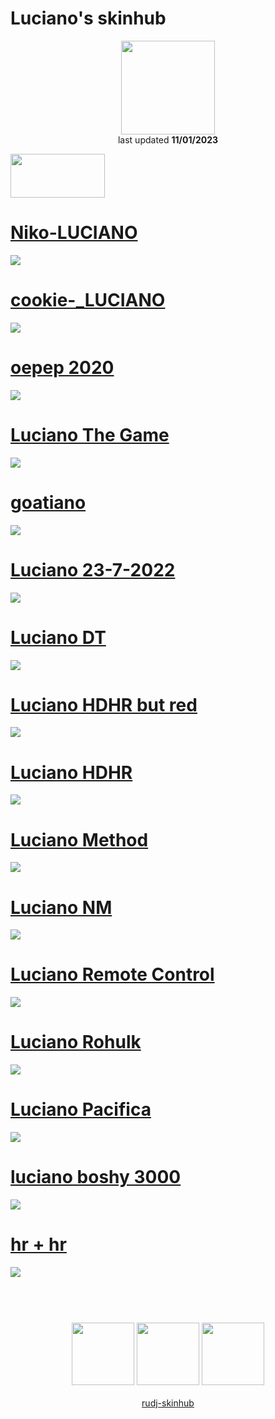 # Luciano's skinhub
<p align="center">
<a href="https://osu.ppy.sh/users/11604978">
  <img src="https://a.ppy.sh/11604978"  
       width="150"
       height="150"></a>
<br>
last updated <b>11/01/2023</b>
</p>

<a href="https://www.youtube.com/watch?v=kbbgypvGPgM">
<img src="https://i.imgur.com/uDyKiLi.png"
       width="151" 
       height="70"/></a>

# [Niko-LUCIANO](https://github.com/rudj-skinhub/woal/raw/tyfh/luciano/Niko-LUCIANO.osk)
[![](https://i.imgur.com/nrFmPzJ.png)](https://github.com/rudj-skinhub/woal/raw/tyfh/luciano/Niko-LUCIANO.osk)

# [cookie-_LUCIANO](https://github.com/rudj-skinhub/woal/raw/tyfh/luciano/cookie-_LUCIANO.osk)
[![](https://i.imgur.com/dSlhJQa.png)](https://github.com/rudj-skinhub/woal/raw/tyfh/luciano/cookie-_LUCIANO.osk)

# [oepep 2020](https://github.com/rudj-skinhub/woal/raw/tyfh/luciano/oepep_2020.osk)
[![](https://i.imgur.com/O18NGLK.png)](https://github.com/rudj-skinhub/woal/raw/tyfh/luciano/oepep_2020.osk)

# [Luciano The Game](https://github.com/rudj-skinhub/woal/raw/tyfh/luciano/Luciano%20The%20Game.osk)
[![](https://cdn.discordapp.com/attachments/998327846068035626/1019694450408161411/Luciano_The_Game.jpg)](https://github.com/rudj-skinhub/woal/raw/tyfh/luciano/Luciano%20The%20Game.osk)

# [goatiano](https://github.com/rudj-skinhub/woal/raw/tyfh/luciano/goatiano.osk)
[![](https://cdn.discordapp.com/attachments/998327846068035626/1019694450865352774/goatiano.jpg)](https://github.com/rudj-skinhub/woal/raw/tyfh/luciano/goatiano.osk)

# [Luciano 23-7-2022](https://github.com/rudj-skinhub/woal/raw/tyfh/luciano/Luciano%2023-7-2022.osk)
[![](https://cdn.discordapp.com/attachments/998327846068035626/1019694451439964251/Luciano_23-7-2022.jpg)](https://github.com/rudj-skinhub/woal/raw/tyfh/luciano/Luciano%2023-7-2022.osk)

# [Luciano DT](https://github.com/rudj-skinhub/woal/raw/tyfh/luciano/Luciano%20DT.osk)
[![](https://cdn.discordapp.com/attachments/998327846068035626/1019694451964248115/Luciano_DT.jpg)](https://github.com/rudj-skinhub/woal/raw/tyfh/luciano/Luciano%20DT.osk)

# [Luciano HDHR but red](https://github.com/rudj-skinhub/woal/raw/tyfh/luciano/Luciano%20HDHR%20but%20red.osk)
[![](https://cdn.discordapp.com/attachments/998327846068035626/1019694452413042688/Luciano_HDHR_but_red.jpg)](https://github.com/rudj-skinhub/woal/raw/tyfh/luciano/Luciano%20HDHR%20but%20red.osk)

# [Luciano HDHR](https://github.com/rudj-skinhub/woal/raw/tyfh/luciano/Luciano%20HDHR.osk)
[![](https://cdn.discordapp.com/attachments/998327846068035626/1019694452777951252/Luciano_HDHR.jpg)](https://github.com/rudj-skinhub/woal/raw/tyfh/luciano/Luciano%20HDHR.osk)

# [Luciano Method](https://github.com/rudj-skinhub/woal/raw/tyfh/luciano/Luciano%20Method.osk)
[![](https://cdn.discordapp.com/attachments/998327846068035626/1019694453214171199/Luciano_Method.jpg)](https://github.com/rudj-skinhub/woal/raw/tyfh/luciano/Luciano%20Method.osk)

# [Luciano NM](https://github.com/rudj-skinhub/woal/raw/tyfh/luciano/Luciano%20NM.osk)
[![](https://cdn.discordapp.com/attachments/998327846068035626/1019694453545513040/Luciano_NM.jpg)](https://github.com/rudj-skinhub/woal/raw/tyfh/luciano/Luciano%20NM.osk)

# [Luciano Remote Control](https://github.com/rudj-skinhub/woal/raw/tyfh/luciano/Luciano%20Remote%20Control.osk)
[![](https://cdn.discordapp.com/attachments/998327846068035626/1019694453918793779/Luciano_Remote_Control.jpg)](https://github.com/rudj-skinhub/woal/raw/tyfh/luciano/Luciano%20Remote%20Control.osk)

# [Luciano Rohulk](https://github.com/rudj-skinhub/woal/raw/tyfh/luciano/Luciano%20Rohulk.osk)
[![](https://cdn.discordapp.com/attachments/998327846068035626/1019694454241763389/Luciano_Rohulk.jpg)](https://github.com/rudj-skinhub/woal/raw/tyfh/luciano/Luciano%20Rohulk.osk)

# [Luciano Pacifica](https://github.com/rudj-skinhub/woal/raw/tyfh/luciano/Luciano%20Pacifica.osk)
[![](https://cdn.discordapp.com/attachments/998327846068035626/1019694471052542023/Lucinia_Pacifica.jpg)](https://github.com/rudj-skinhub/woal/raw/tyfh/luciano/Luciano%20Pacifica.osk)

# [luciano boshy 3000](https://github.com/rudj-skinhub/woal/raw/tyfh/luciano/luciano%20boshy%203000.osk)
[![](https://cdn.discordapp.com/attachments/998327846068035626/1023734611362205696/screenshot336.jpg)](https://github.com/rudj-skinhub/woal/raw/tyfh/luciano/luciano%20boshy%203000.osk)

# [hr + hr](https://github.com/rudj-skinhub/woal/raw/tyfh/luciano/hr%20%2B%20hr.osk)
[![](https://cdn.discordapp.com/attachments/998327846068035626/1023734020296671312/screenshot335.jpg)](https://github.com/rudj-skinhub/woal/raw/tyfh/luciano/hr%20%2B%20hr.osk)

#
<p align="center">
  <br></br>
  <a href="https://www.twitch.tv/heisenberg_gaming93">
  <img src="https://i.imgur.com/HM030lk.png" 
       width="100" 
       height="100"></a>
  <a href="https://www.youtube.com/c/lucianodokoru">
  <img src="https://i.imgur.com/YWbDUUy.png"  
       width="100" 
       height="100"></a>
  <a href="https://twitter.com/onaiculavera">
  <img src="https://i.imgur.com/PUQ5uWf.png" 
       width="100" 
       height="100"></a>
  <br></br>
  <a href="README.md">rudj-skinhub</a>
 </p>
